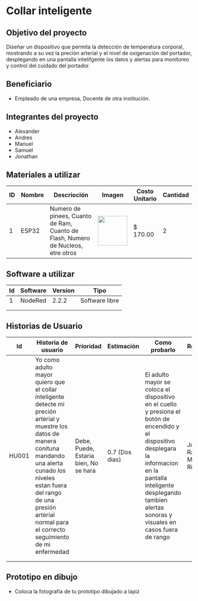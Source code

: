 # Collar inteligente
## Objetivo del proyecto
Diseñar un dispositivo que permita la detección de temperatura corporal, mostrando a su vez la preción arterial y el nivel de oxigenación del portador, desplegando en una pantalla intelifgente los datos y alertas para monitoreo y control del cuidado del portador.
## Beneficiario
- Empleado de una empresa, Docente de otra institución.
## Integrantes del proyecto
- Alexander
- Andres
- Manuel
- Samuel
- Jonathan
## Materiales a utilizar
|ID|Nombre|Descrioción|Imagen|Costo Unitario|Cantidad|
|--|------|-----------|------|--------------|--------|
|1|ESP32|Numero de pinees, Cuanto de Ram, Cuanto de Flash, Numero de Nucleos, etre otros|<img src="https://github.com/githMedinaGto/ProyectoDI/assets/89074060/20ace37d-76bc-4cb2-8c07-fdd3b2326508" width="80px" />|$ 170.00|2|
## Software a utilizar
| Id | Software | Version | Tipo |
|----|----------|---------|------|
|  1 | NodeRed  | 2.2.2   |Software libre|
|    |          |         |      |
|    |          |         |      |
## Historias de Usuario
| Id | Historia de usuario | Prioridad | Estimación | Como probarlo | Responsable |
|----|---------------------|-----------|------------|---------------|-------------|
|HU001|Yo como adulto mayor quiero que el collar inteligente detecte mi preción arterial y muestre los datos de manera conituna mandando una alerta cunado los niveles estan fuera del rango de una presión arterial normal para el correcto seguimiento de mi enfermedad |Debe, Puede, Estaria bien, No se hara |0.7 (Dos dias)|El adulto mayor se coloca el dispositivo en el cuello y presiona el botón de encendido y el dispositivo desplegara la informacion en la pantalla inteligente desplegando tambien alertas sonoras y visuales en casos fuera de rango|Jonathan Raciel Medina Rivera|
|    |                     |           |            |               |             |
|    |                     |           |            |               |             |

## Prototipo en dibujo
- Coloca la fotografia de tu prototipo dibujado a lapiz
